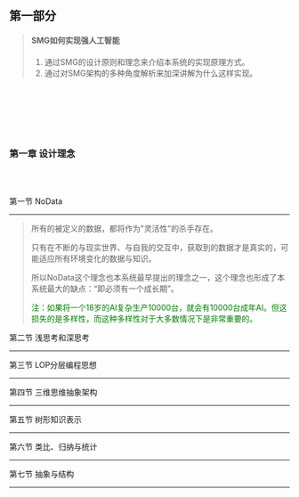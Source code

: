 
## 第一部分   

> #### SMG如何实现强人工智能
>
> 1. 通过SMG的设计原则和理念来介绍本系统的实现原理方式。
> 2. 通过对SMG架构的多种角度解析来加深讲解为什么这样实现。

<br><br><br><br><br>

### 第一章 设计理念

<br><br>

第一节 NoData

---

> 所有的被定义的数据，都将作为"灵活性"的杀手存在。
> 
> 只有在不断的与现实世界、与自我的交互中，获取到的数据才是真实的，可能适应所有环境变化的数据与知识。
> 
> 所以NoData这个理念也本系统最早提出的理念之一，这个理念也形成了本系统最大的缺点：“即必须有一个成长期”。
> 
> <font color="green">注：如果将一个18岁的AI复杂生产10000台，就会有10000台成年AI。但这损失的是多样性，而这种多样性对于大多数情况下是非常重要的。</font>





第二节 浅思考和深思考

---







第三节 LOP分层编程思想

---









第四节 三维思维抽象架构

---







第五节 树形知识表示

---







第六节 类比、归纳与统计

---









第七节 抽象与结构

---